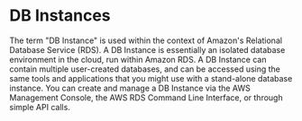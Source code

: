 # DB Instances

The term "DB Instance" is used within the context of Amazon's Relational Database Service (RDS). A DB Instance is essentially an isolated database environment in the cloud, run within Amazon RDS. A DB Instance can contain multiple user-created databases, and can be accessed using the same tools and applications that you might use with a stand-alone database instance. You can create and manage a DB Instance via the AWS Management Console, the AWS RDS Command Line Interface, or through simple API calls.
